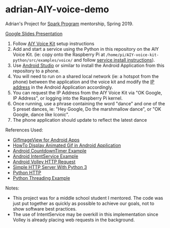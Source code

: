 # adrian-AIY-voice-demo

Adrian's Project for [Spark Program](www.sparkprogram.org) mentorship, Spring 2019.

[Google Slides Presentation](https://bit.ly/30cd1el)

1. Follow [AIY Voice Kit](https://aiyprojects.withgoogle.com/voice/) setup instructions
2. Add and start a service using the Python in this repository on the AIY Voice Kit. (ie: copy onto the Raspberry Pi at `/home/pi/AIY-voice-kit-python/src/examples/voice/` and follow [service install instructions](https://aiyprojects.withgoogle.com/voice/#makers-guide--run-your-app-at-bootup)).
3. Use [Android Studio](https://developer.android.com/studio) or similar to install the Android Application from this repository to a phone.
4. You will need to run on a shared local network (ie: a hotspot from the phone) between the application and the voice kit and modify the [IP address](https://github.com/cycle23/adrian-AIY-voice-demo/blob/master/app/src/main/java/com/example/animatedgif/ImageIntentService.java#L27) in the Android Application accordingly.
5. You can request the IP Address from the AIY Voice Kit via "OK Google, IP Address", or logging into the Raspberry Pi kernel.
6. Once running, use a phrase containing the word "dance" and one of the 5 preset dances, ie: "Hey Google, Do the marshmallow dance", or "OK Google, dance like Iconic".
7. The phone application should update to reflect the latest dance

References Used:
- [GifImageView for Android Apps](https://github.com/NihalPandya/demoUpload/blob/master/GifImageView.java)
- [HowTo Display Animated Gif in Android Application](http://www.gkmit.co/articles/how-to-display-animated-gif-in-an-android-application)
- [Android CountdownTimer Example](https://www.journaldev.com/9896/android-countdowntimer-example)
- [Android IntentService Example](https://www.zoftino.com/android-intentservice-example)
- [Android Volley HTTP Request](https://developer.android.com/training/volley/simple.html)
- [Simple HTTP Server With Python 3](https://daanlenaerts.com/blog/2015/06/03/create-a-simple-http-server-with-python-3/)
- [Python HTTP](https://www.acmesystems.it/python_http)
- [Python Threading Example](https://gist.github.com/sebdah/832219525541e059aefa)

Notes:
- This project was for a middle school student I mentored. The code was just put together as quickly as possible to achieve our goals, not to show software best practices.
- The use of IntentService may be overkill in this implementation since Volley is already placing web requests in the background.
